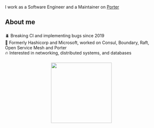 I work as a Software Engineer and a Maintainer on [Porter](https://porter.sh/)

###

<h2 align="left">About me</h2>

###

<p align="left">🪲 Breaking CI and implementing bugs since 2019<br>👋 Formerly Hashicorp and Microsoft, worked on Consul, Boundary, Raft, Open Service Mesh and Porter <br>🔥 Interested in networking, distributed systems, and databases</p>

###

<div align="center">
  <img height="200" src="https://media.giphy.com/media/kHU8W94VS329y/giphy-downsized-large.gif"  />
</div>

###
